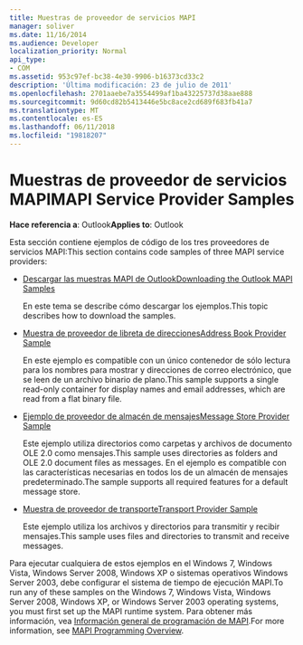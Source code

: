 ```yaml
---
title: Muestras de proveedor de servicios MAPI
manager: soliver
ms.date: 11/16/2014
ms.audience: Developer
localization_priority: Normal
api_type:
- COM
ms.assetid: 953c97ef-bc38-4e30-9906-b16373cd33c2
description: 'Última modificación: 23 de julio de 2011'
ms.openlocfilehash: 2701aaebe7a3554499af1ba43225737d38aae888
ms.sourcegitcommit: 9d60cd82b5413446e5bc8ace2cd689f683fb41a7
ms.translationtype: MT
ms.contentlocale: es-ES
ms.lasthandoff: 06/11/2018
ms.locfileid: "19818207"
---
```

# <a name="mapi-service-provider-samples"></a><span data-ttu-id="56c1d-103">Muestras de proveedor de servicios MAPI</span><span class="sxs-lookup"><span data-stu-id="56c1d-103">MAPI Service Provider Samples</span></span>

  
  
<span data-ttu-id="56c1d-104">**Hace referencia a**: Outlook</span><span class="sxs-lookup"><span data-stu-id="56c1d-104">**Applies to**: Outlook</span></span> 
  
<span data-ttu-id="56c1d-105">Esta sección contiene ejemplos de código de los tres proveedores de servicios MAPI:</span><span class="sxs-lookup"><span data-stu-id="56c1d-105">This section contains code samples of three MAPI service providers:</span></span>
  
- [<span data-ttu-id="56c1d-106">Descargar las muestras MAPI de Outlook</span><span class="sxs-lookup"><span data-stu-id="56c1d-106">Downloading the Outlook MAPI Samples</span></span>](downloading-the-outlook-mapi-samples.md)
    
    <span data-ttu-id="56c1d-107">En este tema se describe cómo descargar los ejemplos.</span><span class="sxs-lookup"><span data-stu-id="56c1d-107">This topic describes how to download the samples.</span></span>
    
- [<span data-ttu-id="56c1d-108">Muestra de proveedor de libreta de direcciones</span><span class="sxs-lookup"><span data-stu-id="56c1d-108">Address Book Provider Sample</span></span>](address-book-provider-sample.md)
    
    <span data-ttu-id="56c1d-109">En este ejemplo es compatible con un único contenedor de sólo lectura para los nombres para mostrar y direcciones de correo electrónico, que se leen de un archivo binario de plano.</span><span class="sxs-lookup"><span data-stu-id="56c1d-109">This sample supports a single read-only container for display names and email addresses, which are read from a flat binary file.</span></span>
    
- [<span data-ttu-id="56c1d-110">Ejemplo de proveedor de almacén de mensajes</span><span class="sxs-lookup"><span data-stu-id="56c1d-110">Message Store Provider Sample</span></span>](message-store-provider-sample.md)
    
    <span data-ttu-id="56c1d-111">Este ejemplo utiliza directorios como carpetas y archivos de documento OLE 2.0 como mensajes.</span><span class="sxs-lookup"><span data-stu-id="56c1d-111">This sample uses directories as folders and OLE 2.0 document files as messages.</span></span> <span data-ttu-id="56c1d-112">En el ejemplo es compatible con las características necesarias en todos los de un almacén de mensajes predeterminado.</span><span class="sxs-lookup"><span data-stu-id="56c1d-112">The sample supports all required features for a default message store.</span></span>
    
- [<span data-ttu-id="56c1d-113">Muestra de proveedor de transporte</span><span class="sxs-lookup"><span data-stu-id="56c1d-113">Transport Provider Sample</span></span>](transport-provider-sample.md)
    
    <span data-ttu-id="56c1d-114">Este ejemplo utiliza los archivos y directorios para transmitir y recibir mensajes.</span><span class="sxs-lookup"><span data-stu-id="56c1d-114">This sample uses files and directories to transmit and receive messages.</span></span>
    
<span data-ttu-id="56c1d-115">Para ejecutar cualquiera de estos ejemplos en el Windows 7, Windows Vista, Windows Server 2008, Windows XP o sistemas operativos Windows Server 2003, debe configurar el sistema de tiempo de ejecución MAPI.</span><span class="sxs-lookup"><span data-stu-id="56c1d-115">To run any of these samples on the Windows 7, Windows Vista, Windows Server 2008, Windows XP, or Windows Server 2003 operating systems, you must first set up the MAPI runtime system.</span></span> <span data-ttu-id="56c1d-116">Para obtener más información, vea [Información general de programación de MAPI](mapi-programming-overview.md).</span><span class="sxs-lookup"><span data-stu-id="56c1d-116">For more information, see [MAPI Programming Overview](mapi-programming-overview.md).</span></span>
  

